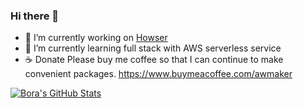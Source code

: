 ### Hi there 👋

- 🔭 I’m currently working on [Howser](https://service.howser.co.kr/)
- 🌱 I’m currently learning full stack with AWS serverless service
- ☕ Donate
  Please buy me coffee so that I can continue to make convenient packages.
  https://www.buymeacoffee.com/awmaker

<!--
**zao95/zao95** is a ✨ _special_ ✨ repository because its `README.md` (this file) appears on your GitHub profile.

Here are some ideas to get you started:

- 🔭 I’m currently working on ...
- 🌱 I’m currently learning ...
- 👯 I’m looking to collaborate on ...
- 🤔 I’m looking for help with ...
- 💬 Ask me about ...
- 📫 How to reach me: ...
- 😄 Pronouns: ...
- ⚡ Fun fact: ...
-->

<a href="https://github.com/zao95/zao95">
  <img align="center" src="https://github-readme-stats.vercel.app/api?username=zao95&show_icons=true&line_height=27&count_private=true&title_color=ffffff&text_color=c9cacc&icon_color=2bbc8a&bg_color=1d1f21" alt="Bora's GitHub Stats" />
</a>
